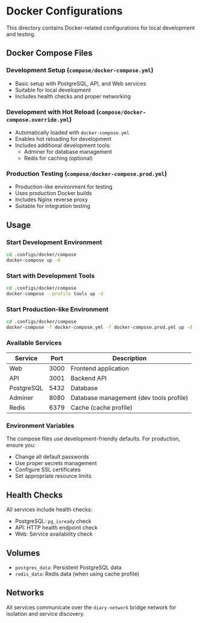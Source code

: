 # Docker Configurations

This directory contains Docker-related configurations for local development and testing.

## Docker Compose Files

### Development Setup (`compose/docker-compose.yml`)
- Basic setup with PostgreSQL, API, and Web services
- Suitable for local development
- Includes health checks and proper networking

### Development with Hot Reload (`compose/docker-compose.override.yml`)
- Automatically loaded with `docker-compose.yml`
- Enables hot reloading for development
- Includes additional development tools:
  - Adminer for database management
  - Redis for caching (optional)

### Production Testing (`compose/docker-compose.prod.yml`)
- Production-like environment for testing
- Uses production Docker builds
- Includes Nginx reverse proxy
- Suitable for integration testing

## Usage

### Start Development Environment
```bash
cd .configs/docker/compose
docker-compose up -d
```

### Start with Development Tools
```bash
cd .configs/docker/compose
docker-compose --profile tools up -d
```

### Start Production-like Environment
```bash
cd .configs/docker/compose
docker-compose -f docker-compose.yml -f docker-compose.prod.yml up -d
```

### Available Services

| Service | Port | Description |
|---------|------|-------------|
| Web     | 3000 | Frontend application |
| API     | 3001 | Backend API |
| PostgreSQL | 5432 | Database |
| Adminer | 8080 | Database management (dev tools profile) |
| Redis   | 6379 | Cache (cache profile) |

### Environment Variables

The compose files use development-friendly defaults. For production, ensure you:
- Change all default passwords
- Use proper secrets management
- Configure SSL certificates
- Set appropriate resource limits

## Health Checks

All services include health checks:
- PostgreSQL: `pg_isready` check
- API: HTTP health endpoint check
- Web: Service availability check

## Volumes

- `postgres_data`: Persistent PostgreSQL data
- `redis_data`: Redis data (when using cache profile)

## Networks

All services communicate over the `diary-network` bridge network for isolation and service discovery.
